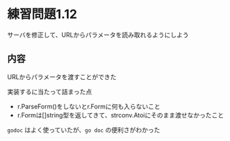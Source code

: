 # 練習問題1.12

サーバを修正して、URLからパラメータを読み取れるようにしよう

## 内容

URLからパラメータを渡すことができた

実装するに当たって詰まった点
- r.ParseForm()をしないとr.Formに何も入らないこと
- r.Formは[]string型を返してきて、strconv.Atoiにそのまま渡せなかったこと

`godoc` はよく使っていたが、`go doc` の便利さがわかった